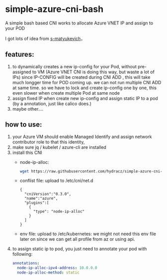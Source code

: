 # simple-azure-cni-bash
A simple bash based CNI works to allocate Azure VNET IP and assign to your POD

I got lots of idea from [s-matyukevich](https://github.com/s-matyukevich/bash-cni-plugin/blob/master/01_gcp/bash-cni)， 

## features:
1. to dynamically creates a new ip-config for your Pod, without pre-assigned to VM (Azure VNET CNI is doing this way, but waste a lot of IPs)
   since IP-CONFIG will be created during CNI ADD , this will take much longger time for POD coming up.
   we can not run multiple CNI ADD at same time. so we have to lock and create ip-config one by one,  this even slower when create multiple Pod at same node
2.  assign fixed IP when create new ip-config and assign static IP to a pod (by a annotation, just like calico does.)
3. maybe other....

## how to use:

1. your Azure VM should enable Managed Identify and assign network contributor role to that this identity,
2. make sure jq / kubelet / azure-cli are installed
3. install this CNI
   - node-ip-alloc:
     ```bash
     wget https://raw.githubusercontent.com/hydracz/simple-azure-cni-bash/main/node-ip-alloc -O /opt/cni/bin/node-ip-alloc
     ```

    - conflist file:  upload to /etc/cni/net.d
   
      ```
      {
        "cniVersion":"0.3.0",
        "name":"azure",
        "plugins":[
          {
            "type": "node-ip-alloc"
          }
        ]
      }
      ```
   - env file:       upload to /etc/kubernetes:  we might not need this env file later on since we can get all profile from az or using api.
4. to assign static ip to pod, you just need to annotate your pod with following:
   ```yaml
   annotations:
     node-ip-alloc-ipv4-address: 10.0.0.0
     node-ip-alloc-method: static
   ```
